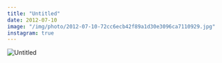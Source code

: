 ```yaml
---
title: "Untitled"
date: 2012-07-10
image: "/img/photo/2012-07-10-72cc6ecb42f89a1d30e3096ca7110929.jpg"
instagram: true
---
```


![Untitled](/img/photo/2012-07-10-72cc6ecb42f89a1d30e3096ca7110929.jpg)

